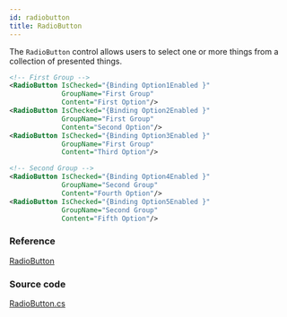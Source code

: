 ```yaml
---
id: radiobutton
title: RadioButton
---
```


The `RadioButton` control allows users to select one or more things from a collection of presented things.

```xml
<!-- First Group -->
<RadioButton IsChecked="{Binding Option1Enabled }"
             GroupName="First Group"
             Content="First Option"/>
<RadioButton IsChecked="{Binding Option2Enabled }"
             GroupName="First Group"
             Content="Second Option"/>
<RadioButton IsChecked="{Binding Option3Enabled }"
             GroupName="First Group"
             Content="Third Option"/>

<!-- Second Group -->
<RadioButton IsChecked="{Binding Option4Enabled }"
             GroupName="Second Group"
             Content="Fourth Option"/>
<RadioButton IsChecked="{Binding Option5Enabled }"
             GroupName="Second Group"
             Content="Fifth Option"/>
```

### Reference

[RadioButton](http://reference.avaloniaui.net/api/Avalonia.Controls/RadioButton/)

### Source code

[RadioButton.cs](https://github.com/AvaloniaUI/Avalonia/blob/master/src/Avalonia.Controls/RadioButton.cs)